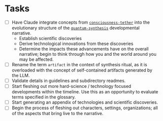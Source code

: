 # Tasks

- [ ] Have Claude integrate concepts from [`consciousness-tether`](./concepts/consciousness-tether/) into the evolutionary structure of the [`quantum-synthesis`](./concepts/quantum-synthesis/) developmental narrative.
    - Establish scientific discoveries
    - Derive technological innovations from these discoveries
    - Determine the impacts these advancements have on the overall narrative; begin to think through how you and the world around you may be affected.
- [ ] Rename the term `artifact` in the context of synthesis ritual, as it is overloaded with the concept of self-contained artifacts generated by the LLM.
- [ ] Validate details in guidelines and subdirectory readmes.
- [ ] Start fleshing out more hard-science / technology focused developments within the timeline. Use this as an opportunity to evaluate terms specified in the glossary.
- [ ] Start generating an appendix of technologies and scientific discoveries.
- [ ] Begin the process of fleshing out characters, settings, organizations; all of the aspects that bring live to the narrative.